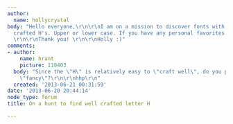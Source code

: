 ```yaml
---
author:
  name: hollycrystal
body: "Hello everyone,\r\n\r\nI am on a mission to discover fonts with extremely well
  crafted H's. Upper or lower case. If you have any personal favorites please share.
  \r\n\r\nThank you! \r\n\r\nHolly :)"
comments:
- author:
    name: hrant
    picture: 110403
  body: "Since the \"H\" is relatively easy to \"craft well\", do you perhaps mean
    \"fancy\"?\r\n\r\nhhp\r\n"
  created: '2013-06-21 00:31:59'
date: '2013-06-20 20:44:14'
node_type: forum
title: On a hunt to find well crafted letter H

---
```

